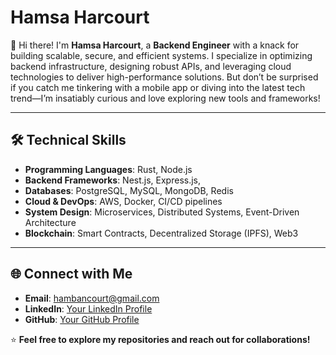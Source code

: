# Hamsa Harcourt

👋 Hi there! I'm **Hamsa Harcourt**, a **Backend Engineer** with a knack for building scalable, secure, and efficient systems. I specialize in optimizing backend infrastructure, designing robust APIs, and leveraging cloud technologies to deliver high-performance solutions. But don’t be surprised if you catch me tinkering with a mobile app or diving into the latest tech trend—I’m insatiably curious and love exploring new tools and frameworks!

---

## 🛠️ Technical Skills

- **Programming Languages**: Rust, Node.js
- **Backend Frameworks**: Nest.js, Express.js,
- **Databases**: PostgreSQL, MySQL, MongoDB, Redis
- **Cloud & DevOps**: AWS, Docker, CI/CD pipelines
- **System Design**: Microservices, Distributed Systems, Event-Driven Architecture
- **Blockchain**: Smart Contracts, Decentralized Storage (IPFS), Web3

---

## 🌐 Connect with Me

- **Email**: [hambancourt@gmail.com](mailto:hambancourt@gmail.com)
- **LinkedIn**: [Your LinkedIn Profile](#)
- **GitHub**: [Your GitHub Profile](#)


⭐ **Feel free to explore my repositories and reach out for collaborations!**
